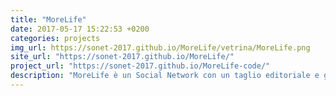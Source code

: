 ```yaml
---
title: "MoreLife"
date: 2017-05-17 15:22:53 +0200
categories: projects
img_url: https://sonet-2017.github.io/MoreLife/vetrina/MoreLife.png
site_url: "https://sonet-2017.github.io/MoreLife/"
project_url: "https://sonet-2017.github.io/MoreLife-code/"
description: "MoreLife è un Social Network con un taglio editoriale e giovanile, pensato per chi ama essere aggiornato sulle ultime tendenze. Ogni utente potrà farsi conoscere grazie ai topic 'Trend' e leggere i ..."
---
```



